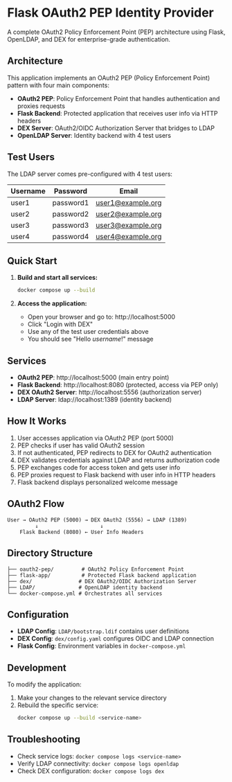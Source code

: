 # Flask OAuth2 PEP Identity Provider

A complete OAuth2 Policy Enforcement Point (PEP) architecture using Flask, OpenLDAP, and DEX for enterprise-grade authentication.

## Architecture

This application implements an OAuth2 PEP (Policy Enforcement Point) pattern with four main components:

- **OAuth2 PEP**: Policy Enforcement Point that handles authentication and proxies requests
- **Flask Backend**: Protected application that receives user info via HTTP headers
- **DEX Server**: OAuth2/OIDC Authorization Server that bridges to LDAP
- **OpenLDAP Server**: Identity backend with 4 test users

## Test Users

The LDAP server comes pre-configured with 4 test users:

| Username | Password | Email |
|----------|----------|-------|
| user1 | password1 | user1@example.org |
| user2 | password2 | user2@example.org |
| user3 | password3 | user3@example.org |
| user4 | password4 | user4@example.org |

## Quick Start

1. **Build and start all services:**
   ```bash
   docker compose up --build
   ```

2. **Access the application:**
   - Open your browser and go to: http://localhost:5000
   - Click "Login with DEX"
   - Use any of the test user credentials above
   - You should see "Hello *username*!" message

## Services

- **OAuth2 PEP**: http://localhost:5000 (main entry point)
- **Flask Backend**: http://localhost:8080 (protected, access via PEP only)
- **DEX OAuth2 Server**: http://localhost:5556 (authorization server)
- **LDAP Server**: ldap://localhost:1389 (identity backend)

## How It Works

1. User accesses application via OAuth2 PEP (port 5000)
2. PEP checks if user has valid OAuth2 session
3. If not authenticated, PEP redirects to DEX for OAuth2 authentication
4. DEX validates credentials against LDAP and returns authorization code
5. PEP exchanges code for access token and gets user info
6. PEP proxies request to Flask backend with user info in HTTP headers
7. Flask backend displays personalized welcome message

## OAuth2 Flow

```
User → OAuth2 PEP (5000) → DEX OAuth2 (5556) → LDAP (1389)
         ↓                    ↓
    Flask Backend (8080) ← User Info Headers
```

## Directory Structure

```
├── oauth2-pep/         # OAuth2 Policy Enforcement Point
├── flask-app/          # Protected Flask backend application  
├── dex/               # DEX OAuth2/OIDC Authorization Server
├── LDAP/              # OpenLDAP identity backend
└── docker-compose.yml # Orchestrates all services
```

## Configuration

- **LDAP Config**: `LDAP/bootstrap.ldif` contains user definitions
- **DEX Config**: `dex/config.yaml` configures OIDC and LDAP connection
- **Flask Config**: Environment variables in `docker-compose.yml`

## Development

To modify the application:

1. Make your changes to the relevant service directory
2. Rebuild the specific service:
   ```bash
   docker compose up --build <service-name>
   ```

## Troubleshooting

- Check service logs: `docker compose logs <service-name>`
- Verify LDAP connectivity: `docker compose logs openldap`
- Check DEX configuration: `docker compose logs dex`